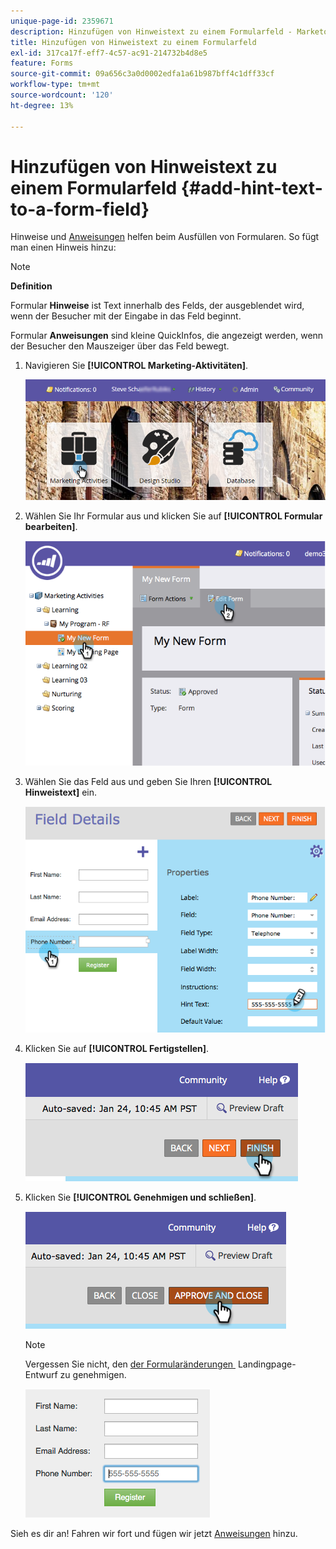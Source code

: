 ```yaml
---
unique-page-id: 2359671
description: Hinzufügen von Hinweistext zu einem Formularfeld - Marketo-Dokumente - Produktdokumentation
title: Hinzufügen von Hinweistext zu einem Formularfeld
exl-id: 317ca17f-eff7-4c57-ac91-214732b4d8e5
feature: Forms
source-git-commit: 09a656c3a0d0002edfa1a61b987bff4c1dff33cf
workflow-type: tm+mt
source-wordcount: '120'
ht-degree: 13%

---
```


# Hinzufügen von Hinweistext zu einem Formularfeld {#add-hint-text-to-a-form-field}

Hinweise und [Anweisungen](/help/marketo/product-docs/demand-generation/forms/form-fields/add-tooltip-instructions-to-a-form-field.md) helfen beim Ausfüllen von Formularen. So fügt man einen Hinweis hinzu:

>[!NOTE]
>
>**Definition**
>
>Formular **Hinweise** ist Text innerhalb des Felds, der ausgeblendet wird, wenn der Besucher mit der Eingabe in das Feld beginnt.
>
>Formular **Anweisungen** sind kleine QuickInfos, die angezeigt werden, wenn der Besucher den Mauszeiger über das Feld bewegt.

1. Navigieren Sie **[!UICONTROL Marketing-Aktivitäten]**.

   ![](assets/login-marketing-activities-5.png)

1. Wählen Sie Ihr Formular aus und klicken Sie auf **[!UICONTROL Formular bearbeiten]**.

   ![](assets/image2014-9-15-13-3a54-3a6.png)

1. Wählen Sie das Feld aus und geben Sie Ihren **[!UICONTROL Hinweistext]** ein.

   ![](assets/image2014-9-15-13-3a53-3a58.png)

1. Klicken Sie auf **[!UICONTROL Fertigstellen]**.

   ![](assets/image2014-9-15-13-3a53-3a36.png)

1. Klicken Sie **[!UICONTROL Genehmigen und schließen]**.

   ![](assets/image2014-9-15-13-3a53-3a29.png)

   >[!NOTE]
   >
   >Vergessen Sie nicht, den [&#x200B; der Formularänderungen &#x200B;](/help/marketo/product-docs/demand-generation/landing-pages/understanding-landing-pages/approve-unapprove-or-delete-a-landing-page.md) Landingpage-Entwurf zu genehmigen.

   ![](assets/image2014-9-15-13-3a53-3a23.png)

Sieh es dir an! Fahren wir fort und fügen wir jetzt [Anweisungen](add-tooltip-instructions-to-a-form-field.md) hinzu.
